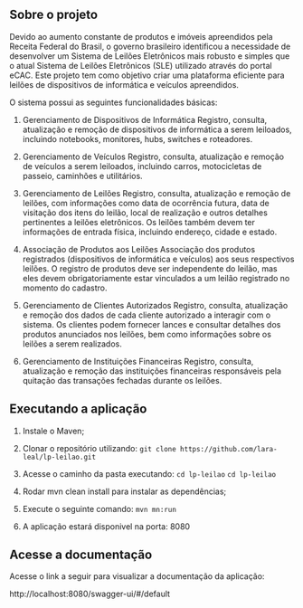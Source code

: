 ## Sobre o projeto 
Devido ao aumento constante de produtos e imóveis apreendidos pela Receita Federal do Brasil, o governo brasileiro identificou a necessidade de desenvolver um Sistema de Leilões Eletrônicos mais robusto e simples que o atual Sistema de Leilões Eletrônicos (SLE) utilizado através do portal eCAC. Este projeto tem como objetivo criar uma plataforma eficiente para leilões de dispositivos de informática e veículos apreendidos.

O sistema possui as seguintes funcionalidades básicas:

1. Gerenciamento de Dispositivos de Informática
Registro, consulta, atualização e remoção de dispositivos de informática a serem leiloados, incluindo notebooks, monitores, hubs, switches e roteadores.

2. Gerenciamento de Veículos
Registro, consulta, atualização e remoção de veículos a serem leiloados, incluindo carros, motocicletas de passeio, caminhões e utilitários.

4. Gerenciamento de Leilões
Registro, consulta, atualização e remoção de leilões, com informações como data de ocorrência futura, data de visitação dos itens do leilão, local de realização e outros detalhes pertinentes a leilões eletrônicos.
Os leilões também devem ter informações de entrada física, incluindo endereço, cidade e estado.

5. Associação de Produtos aos Leilões
Associação dos produtos registrados (dispositivos de informática e veículos) aos seus respectivos leilões.
O registro de produtos deve ser independente do leilão, mas eles devem obrigatoriamente estar vinculados a um leilão registrado no momento do cadastro.

6. Gerenciamento de Clientes Autorizados
Registro, consulta, atualização e remoção dos dados de cada cliente autorizado a interagir com o sistema.
Os clientes podem fornecer lances e consultar detalhes dos produtos anunciados nos leilões, bem como informações sobre os leilões a serem realizados.

8. Gerenciamento de Instituições Financeiras
Registro, consulta, atualização e remoção das instituições financeiras responsáveis pela quitação das transações fechadas durante os leilões.


## Executando a aplicação 
1. Instale o Maven;
   
2.  Clonar o repositório utilizando:
   `git clone https://github.com/lara-leal/lp-leilao.git`

3. Acesse o caminho da pasta executando:
    `cd lp-leilao`
   `cd lp-leilao`
   
4. Rodar mvn clean install para instalar as dependências;
   
5. Execute o seguinte comando:
   `mvn mn:run`
   
6. A aplicação estará disponivel na porta: 8080

## Acesse a documentação 
Acesse o link a seguir para visualizar a documentação da aplicação: 

http://localhost:8080/swagger-ui/#/default
